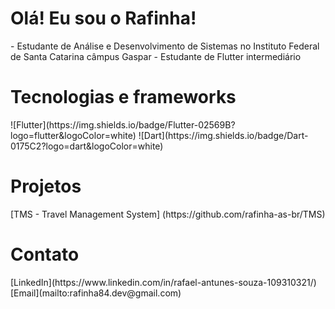 <h1>Olá! Eu sou o Rafinha!</h1>
- Estudante de Análise e Desenvolvimento de Sistemas no Instituto Federal de Santa Catarina câmpus Gaspar
- Estudante de Flutter intermediário

<h1>Tecnologias e frameworks </h1>
![Flutter](https://img.shields.io/badge/Flutter-02569B?logo=flutter&logoColor=white)
![Dart](https://img.shields.io/badge/Dart-0175C2?logo=dart&logoColor=white)

<h1>Projetos</h1>
[TMS - Travel Management System] (https://github.com/rafinha-as-br/TMS)

<h1>Contato</h1>
[LinkedIn](https://www.linkedin.com/in/rafael-antunes-souza-109310321/)
[Email](mailto:rafinha84.dev@gmail.com)
